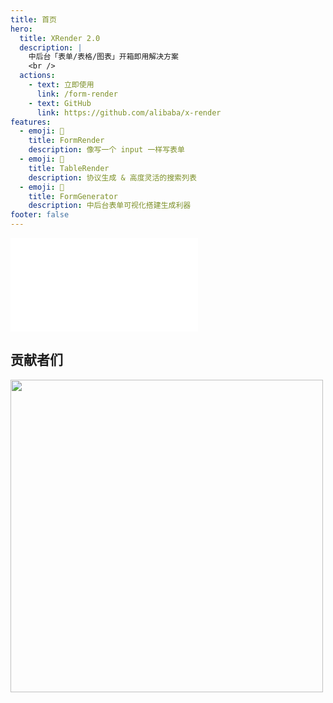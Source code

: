 ```yaml
---
title: 首页
hero:
  title: XRender 2.0
  description: |
    中后台「表单/表格/图表」开箱即用解决方案
    <br />
  actions:
    - text: 立即使用
      link: /form-render
    - text: GitHub
      link: https://github.com/alibaba/x-render
features:
  - emoji: 🚀
    title: FormRender
    description: 像写一个 input 一样写表单
  - emoji: 🎨
    title: TableRender
    description: 协议生成 & 高度灵活的搜索列表
  - emoji: 💎
    title: FormGenerator
    description: 中后台表单可视化搭建生成利器
footer: false
---
```

<!-- <TypeSchema></TypeSchema> -->
<embed src="../README.md#L33-L163"></embed>

## 贡献者们

<a href="https://github.com/alibaba/x-render/graphs/contributors">
  <img style="height: 500px; margin-bottom: 50px" src="https://contrib.rocks/image?repo=alibaba/form-render" />
</a>